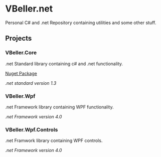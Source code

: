 # VBeller.net
Personal C# and .net Repository containing utilities and some other stuff.

## Projects

### VBeller.Core
.net Standard library containing c# and .net functionality.

[Nuget Package](https://www.nuget.org/packages/VBeller.Core/)

*.net standard version 1.3*

### VBeller.Wpf
.net Framework library containing WPF functionality.

*.net Framework version 4.0*

### VBeller.Wpf.Controls
.net Framwork library containing WPF controls.

*.net Framework version 4.0*
